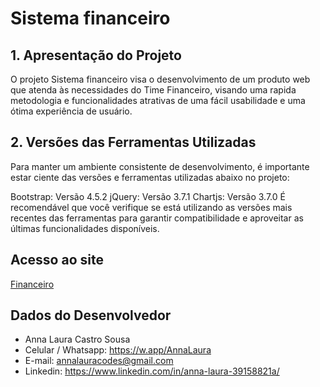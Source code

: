 # Sistema financeiro

## 1. Apresentação do Projeto
O projeto Sistema financeiro visa o desenvolvimento de um produto web que atenda às necessidades do Time Financeiro, visando uma rapida metodologia e funcionalidades atrativas de uma fácil usabilidade e uma ótima experiência de usuário.

## 2. Versões das Ferramentas Utilizadas
Para manter um ambiente consistente de desenvolvimento, é importante estar ciente das versões e ferramentas utilizadas abaixo no projeto:

Bootstrap: Versão 4.5.2
jQuery: Versão 3.7.1
Chartjs: Versão 3.7.0
É recomendável que você verifique se está utilizando as versões mais recentes das ferramentas para garantir compatibilidade e aproveitar as últimas funcionalidades disponíveis.

## Acesso ao site 
[Financeiro](https://annalaura2.github.io/financeiro/#)

## Dados do Desenvolvedor
- Anna Laura Castro Sousa
- Celular / Whatsapp: https://w.app/AnnaLaura
- E-mail: annalauracodes@gmail.com
- Linkedin: https://www.linkedin.com/in/anna-laura-39158821a/
